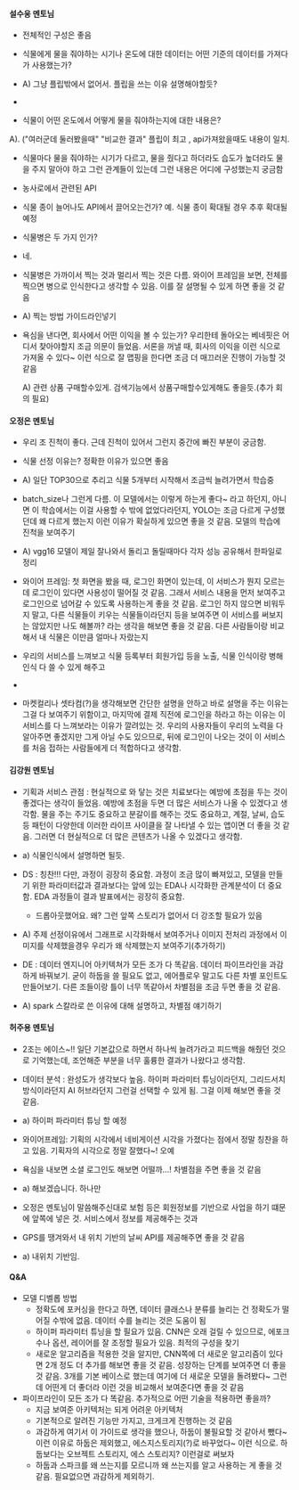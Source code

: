 #### 설수웅 멘토님

- 전체적인 구성은 좋음

- 식물에게 물을 줘야하는 시기나 온도에 대한 데이터는 어떤 기준의 데이터를 가져다가 사용했는가?
  
- A) 그냥 플립밖에서 없어서. 플립을 쓰는 이유 설명해야할듯?
  
- 
  
-  식물이 어떤 온도에서 어떻게 물을 줘야하는지에 대한 내용은?
  
  A). ("여러군데 둘러봤을때" "비교한 결과" 플립이 최고 , api가져왔을때도 내용이 일치.
  
-  식물마다 물을 줘야하는 시기가 다르고, 물을 줬다고 하더라도 습도가 높더라도 물을 주지 말아야 하고 그런 관계들이 있는데 그런 내용은 어디에 구성했는지 궁금함
  
  - 농사로에서 관련된 API
  - 식물 종이 늘어나도 API에서 끌어오는건가? 예. 식물 종이 확대될 경우 추후 확대될 예정
  
- 식물병은 두 가지 인가?

- 네.

- 식물병은 가까이서 찍는 것과 멀리서 찍는 것은 다름. 와이어 프레임을 보면, 전체를 찍으면 병으로 인식한다고 생각할 수 있음. 이를 잘 설명될 수 있게 하면 좋을 것 같음

- A)  찍는 방법 가이드라인넣기

  

- 욕심을 낸다면, 회사에서 어떤 이익을 볼 수 있는가? 우리한테 돌아오는 베네핏은 어디서 찾아야할지 조금 의문이 들었음. 서론을 꺼낼 때, 회사의 이익을 이런 식으로 가져올 수 있다~ 이런 식으로 잘 맵핑을 한다면 조금 더 매끄러운 진행이 가능할 것 같음

  A) 관련 상품 구매할수있게. 검색기능에서 상품구매할수있게해도 좋을듯.(추가 회의 필요)



#### 오정은 멘토님

- 우리 조 진척이 좋다. 근데 진척이 있어서 그런지 중간에 빠진 부분이 궁금함.

- 식물 선정 이유는? 정확한 이유가 있으면 좋음

- A) 일단 TOP30으로 추리고 식물 5개부터 시작해서 조금씩 늘려가면서 학습중

  

- batch_size나 그런게 다름. 이 모델에서는 이렇게 하는게 좋다~ 라고 하던지, 아니면 이 학습에서는 이걸 사용할 수 밖에 없었다라던지, YOLO는 조금 다르게 구성했던데 왜 다르게 했는지 이런 이유가 확실하게 있으면 좋을 것 같음. 모델의 학습에 진척을 보여주기

- A) vgg16 모델이 제일 잘나와서 돌리고 돌릴때마다 각자 성능 공유해서 한파일로 정리

  

- 와이어 프레임: 첫 화면을 봤을 때, 로그인 화면이 있는데, 이 서비스가 뭔지 모르는데 로그인이 있다면 사용성이 떨어질 것 같음. 그래서 서비스 내용을 먼저 보여주고 로그인으로 넘어갈 수 있도록 사용하는게 좋을 것 같음. 로그인 하지 않으면 비워두지 말고, 다른 식물들이 키우는 식물들이라던지 등을 보여주면 이 서비스를 써보지는 않았지만 나도 해볼까? 라는 생각을 해보면 좋을 것 같음. 다른 사람들이랑 비교해서 내 식물은 이만큼 얼마나 자랐는지 

- 우리의 서비스를 느껴보고 식물 등록부터 회원가입 등을 노출, 식물 인식이랑 병해 인식 다 쓸 수 있게 해주고

- 

- 마켓컬리나 셋타컴(?)을 생각해보면 간단한 설명을 안하고 바로 설명을 주는 이유는 그걸 다 보여주기 위함이고, 마지막에 결제 직전에 로그인을 하라고 하는 이유는 이 서비스를 다 느껴보라는 이유가 깔려있는 것. 우리의 사용자들이 우리의 노력을 다 알아주면 좋겠지만 그게 아닐 수도 있으므로, 뒤에 로그인이 나오는 것이 이 서비스를 처음 접하는 사람들에게 더 적합하다고 생각함.



#### 김강원 멘토님

- 기획과 서비스 관점 : 현실적으로 와 닿는 것은 치료보다는 예방에 초점을 두는 것이 좋겠다는 생각이 들었음.  예방에 초점을 두면 더 많은 서비스가 나올 수 있겠다고 생각함. 물을 주는 주기도 중요하고 분갈이를 해주는 것도 중요하고, 계절, 날씨, 습도 등 패턴이 다양한데 이러한 라이프 사이클을 잘 나타낼 수 있는 앱이면 더 좋을 것 같음. 그러면 더 현실적으로 더 많은 콘텐츠가 나올 수 있겠다고 생각함.

- a) 식물인식에서 설명하면 될듯.

  

- DS : 칭찬!!! 다만, 과정이 굉장히 중요함. 과정이 조금 많이 빠져있고, 모델을 만들기 위한 파라미터값과 결과보다는 앞에 있는 EDA나 시각화한 관계분석이 더 중요함. EDA 과정들이 결과 발표에서는 굉장히 중요함.
  
  - 드롭아웃했어요. 왜? 그런 앞쪽 스토리가 없어서 더 강조할 필요가 있음
  
- A) 주제 선정이유에서 그래프로 시각화해서 보여주거나 이미지 전처리 과정에서 이미지를 삭제했을경우  우리가 왜 삭제했는지 보여주기(추가하기)
  
  
  
- DE : 데이터 엔지니어 아키텍쳐가 모든 조가 다 똑같음. 데이터 파이프라인을 과감하게 바꿔보기. 굳이 하둡을 쓸 필요도 없고, 에어플로우 말고도 다른 차별 포인트도 만들어보기. 다른 조들이랑 틀이 너무 똑같아서 차별점을 조금 두면 좋을 것 같음.

- A) spark 스칼라로 쓴 이유에 대해 설명하고, 차별점 얘기하기



#### 허주용 멘토님

- 2조는 에이스~!! 일단 기본값으로 하면서 하나씩 늘려가라고 피드백을 해줬던 것으로 기억했는데, 조언해준 부분을 너무 훌륭한 결과가 나왔다고 생각함.

- 데이터 분석 : 완성도가 생각보다 높음. 하이퍼 파라미터 튜닝이라던지, 그리드서치 방식이라던지 AI 허브라던지 그런걸 선택할 수 있게 됨. 그걸 이제 해보면 좋을 것 같음.

- a)  하이퍼 파라미터 튜닝 할 예정

  

- 와이어프레임: 기획의 시각에서 네비게이션 시각을 가졌다는 점에서 정말 칭찬을 하고 있음. 기획자의 시각으로 정말 잘했다~! 오예

- 욕심을 내보면 소셜 로그인도 해보면 어떨까...! 차별점을 주면 좋을 것 같음

- a) 해보겠습니다. 하나만

  

- 오정은 멘토님이 말씀해주신대로 보험 등은 회원정보를 기반으로 사업을 하기 떄문에 앞쪽에 넣은 것. 서비스에서 정보를 제공해주는 것과 

  

- GPS를 땡겨와서 내 위치 기반의 날씨 API를 제공해주면 좋을 것 같음

- a) 내위치 기반임.



#### Q&A

- 모델 디벨롭 방법
  - 정확도에 포커싱을 한다고 하면, 데이터 클래스나 분류를 늘리는 건 정확도가 떨어질 수밖에 없음. 데이터 수를 늘리는 것은 도움이 됨
  - 하이퍼 파라미터 튜닝을 할 필요가 있음. CNN은 오래 걸릴 수 있으므로, 에포크 수나 옵션, 레이어를 잘 조정할 필요가 있음. 최적의 구성을 찾기
  - 새로운 알고리즘을 적용한 것을 알지만, CNN쪽에 더 새로운 알고리즘이 있다면 2개 정도 더 추가를 해보면 좋을 것 같음. 성장하는 단계를 보여주면 더 좋을 것 같음. 3개를 기본 베이스로 했는데 여기에 더 새로운 모델을 돌려봤다~ 그런데 어떤게 더 좋더라 이런 것을 비교해서 보여준다면 좋을 것 같음
- 파이프라인이 모든 조가 다 똑같음. 추가적으로 어떤 기술을 적용하면 좋을까? 
  - 지금 보여준 아키텍처는 되게 어려운 아키텍처
  - 기본적으로 알려진 기능만 가지고, 크게크게 진행하는 것 같음
  - 과감하게 여기서 이 가이드로 생각을 했으나, 하둡이 불필요할 것 같아서 뺐다~ 이런 이유로 하둡은 제외했고, 에스지스토리지(?)로 바꾸었다~ 이런 식으로. 하둡보다는 오브젝트 스토리지, 에스 스토리지? 이런걸로 써보자
  - 하둡과 스파크를 왜 쓰는지를 모르니까 왜 쓰는지를 알고 사용하는 게 좋을 것 같음. 필요없으면 과감하게 제외하기. 